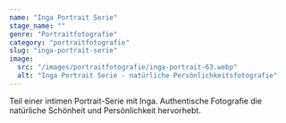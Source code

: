 ```yaml
---
name: "Inga Portrait Serie"
stage_name: ""
genre: "Portraitfotografie"
category: "portraitfotografie"
slug: "inga-portrait-serie"
image:
  src: "/images/portraitfotografie/inga-portrait-63.webp"
  alt: "Inga Portrait Serie - natürliche Persönlichkeitsfotografie"
---
```


Teil einer intimen Portrait-Serie mit Inga. Authentische Fotografie die natürliche Schönheit und Persönlichkeit hervorhebt.